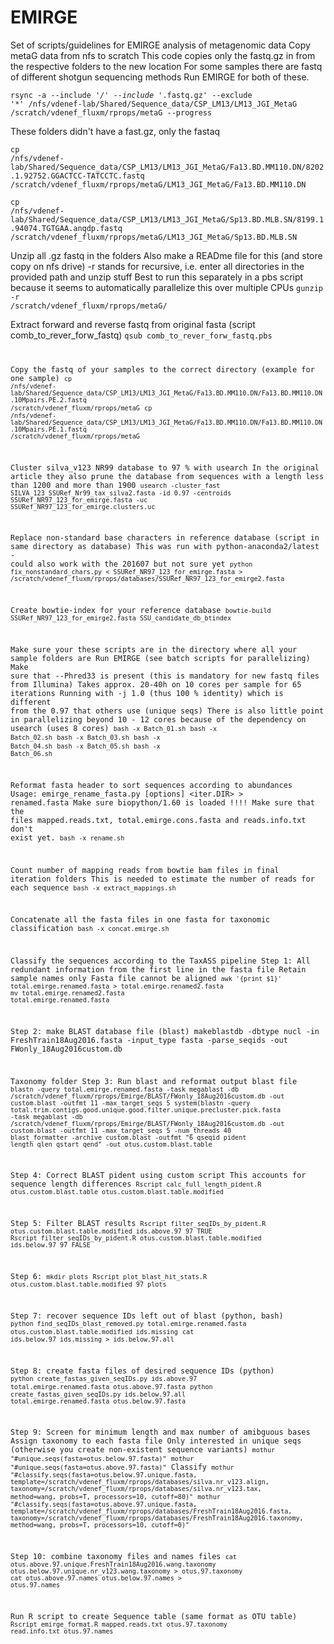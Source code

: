 # EMIRGE
Set of scripts/guidelines for EMIRGE analysis of metagenomic data
Copy metaG data from nfs to scratch
This code copies only the fastq.gz in from the respective folders to the new location
For some samples there are fastq of different shotgun sequencing methods
Run EMIRGE for both of these.

<code>rsync -a --include '*/' --include '*.fastq.gz' --exclude '*' /nfs/vdenef-lab/Shared/Sequence_data/CSP_LM13/LM13_JGI_MetaG /scratch/vdenef_fluxm/rprops/metaG --progress</code>

These folders didn't have a fast.gz, only the fastaq

<code>cp /nfs/vdenef-lab/Shared/Sequence_data/CSP_LM13/LM13_JGI_MetaG/Fa13.BD.MM110.DN/8202.1.92752.GGACTCC-TATCCTC.fastq /scratch/vdenef_fluxm/rprops/metaG/LM13_JGI_MetaG/Fa13.BD.MM110.DN</code>

<code>cp /nfs/vdenef-lab/Shared/Sequence_data/CSP_LM13/LM13_JGI_MetaG/Sp13.BD.MLB.SN/8199.1.94074.TGTGAA.anqdp.fastq /scratch/vdenef_fluxm/rprops/metaG/LM13_JGI_MetaG/Sp13.BD.MLB.SN</code>

Unzip all .gz fastq in the folders
Also make a READme file for this (and store copy on nfs drive)
-r stands for recursive, i.e. enter all directories in the provided path and unzip stuff
Best to run this separately in a pbs script because it seems to automatically parallelize this over multiple CPUs
<code>gunzip -r /scratch/vdenef_fluxm/rprops/metaG/</code>

Extract forward and reverse fastq from original fasta (script comb_to_rever_forw_fastq)
<code>qsub comb_to_rever_forw_fastq.pbs

Copy the fastq of your samples to the correct directory (example for one sample)
<code>cp /nfs/vdenef-lab/Shared/Sequence_data/CSP_LM13/LM13_JGI_MetaG/Fa13.BD.MM110.DN/Fa13.BD.MM110.DN.10Mpairs.PE.2.fastq /scratch/vdenef_fluxm/rprops/metaG</code>
<code>cp /nfs/vdenef-lab/Shared/Sequence_data/CSP_LM13/LM13_JGI_MetaG/Fa13.BD.MM110.DN/Fa13.BD.MM110.DN.10Mpairs.PE.1.fastq /scratch/vdenef_fluxm/rprops/metaG</code>

Cluster silva_v123 NR99 database to 97 % with usearch
In the original article they also prune the database from sequences with a length less than 1200 and more than 1900
<code>usearch -cluster_fast SILVA_123_SSURef_Nr99_tax_silva2.fasta -id 0.97 -centroids SSURef_NR97_123_for_emirge.fasta -uc SSURef_NR97_123_for_emirge.clusters.uc</code>

Replace non-standard base characters in reference database (script in same directory as database)
This was run with python-anaconda2/latest - could also work with the 201607 but not sure yet
<code>python fix_nonstandard_chars.py < SSURef_NR97_123_for_emirge.fasta > /scratch/vdenef_fluxm/rprops/databases/SSURef_NR97_123_for_emirge2.fasta</code>

Create bowtie-index for your reference database
<code>bowtie-build SSURef_NR97_123_for_emirge2.fasta SSU_candidate_db_btindex</code>

Make sure your these scripts are in the directory where all your sample folders are
Run EMIRGE (see batch scripts for parallelizing)
Make sure that --Phred33 is present (this is mandatory for new fastq files from Illumina)
Takes approx. 20-40h on 10 cores per sample for 65 iterations
Running with -j 1.0 (thus 100 % identity) which is different from the 0.97 that others use (unique seqs)
There is also little point in parallelizing beyond 10 - 12 cores because of the dependency on usearch (uses 8 cores)
<code>bash -x Batch_01.sh</code>
<code>bash -x Batch_02.sh</code>
<code>bash -x Batch_03.sh</code>
<code>bash -x Batch_04.sh</code>
<code>bash -x Batch_05.sh</code>
<code>bash -x Batch_06.sh</code>

Reformat fasta header to sort sequences according to abundances
Usage: emirge_rename_fasta.py [options] <iter.DIR> > renamed.fasta
Make sure biopython/1.60 is loaded !!!!
Make sure that the files mapped.reads.txt, total.emirge.cons.fasta and reads.info.txt don't exist yet.
<code>bash -x rename.sh</code>

Count number of mapping reads from bowtie bam files in final iteration folders
This is needed to estimate the number of reads for each sequence
<code>bash -x extract_mappings.sh</code>

Concatenate all the fasta files in one fasta for taxonomic classification
<code>bash -x concat.emirge.sh</code>

Classify the sequences according to the TaxASS pipeline
Step 1: All redundant information from the first line in the fasta file
Retain sample names only
Fasta file cannot be aligned
<code>awk '{print $1}' total.emirge.renamed.fasta > total.emirge.renamed2.fasta</code>
<code>mv total.emirge.renamed2.fasta total.emirge.renamed.fasta</code>

Step 2: make BLAST database file (blast)
makeblastdb -dbtype nucl -in FreshTrain18Aug2016.fasta -input_type fasta -parse_seqids -out FWonly_18Aug2016custom.db

Taxonomy folder
Step 3: Run blast and reformat output blast file
<code>blastn -query total.emirge.renamed.fasta -task megablast -db /scratch/vdenef_fluxm/rprops/Emirge/BLAST/FWonly_18Aug2016custom.db -out custom.blast -outfmt 11 -max_target_seqs 5 system(blastn -query total.trim.contigs.good.unique.good.filter.unique.precluster.pick.fasta -task megablast -db /scratch/vdenef_fluxm/rprops/Emirge/BLAST/FWonly_18Aug2016custom.db -out custom.blast -outfmt 11 -max_target_seqs 5 -num_threads 40</code>
<code>blast_formatter -archive custom.blast -outfmt "6 qseqid pident length qlen qstart qend" -out otus.custom.blast.table</code>

Step 4: Correct BLAST pident using custom script
This accounts for sequence length differences
<code>Rscript calc_full_length_pident.R otus.custom.blast.table otus.custom.blast.table.modified</code>

Step 5: Filter BLAST results
<code>Rscript filter_seqIDs_by_pident.R otus.custom.blast.table.modified ids.above.97 97 TRUE</code>
<code>Rscript filter_seqIDs_by_pident.R otus.custom.blast.table.modified ids.below.97 97 FALSE</code>

Step 6: 
<code>mkdir plots</code>
<code>Rscript plot_blast_hit_stats.R otus.custom.blast.table.modified 97 plots</code>

Step 7: recover sequence IDs left out of blast (python, bash)
<code>python find_seqIDs_blast_removed.py total.emirge.renamed.fasta otus.custom.blast.table.modified ids.missing</code>
<code>cat ids.below.97 ids.missing > ids.below.97.all</code>

Step 8: create fasta files of desired sequence IDs (python)
<code>python create_fastas_given_seqIDs.py ids.above.97 total.emirge.renamed.fasta otus.above.97.fasta</code>
<code>python create_fastas_given_seqIDs.py ids.below.97.all total.emirge.renamed.fasta otus.below.97.fasta</code>

Step 9: Screen for minimum length and max number of amibguous bases
Assign taxonomy to each fasta file
Only interested in unique seqs (otherwise you create non-existent sequence variants)
<code>mothur "#unique.seqs(fasta=otus.below.97.fasta)"</code>
<code>mothur "#unique.seqs(fasta=otus.above.97.fasta)"</code>
Classify
<code>mothur "#classify.seqs(fasta=otus.below.97.unique.fasta, template=/scratch/vdenef_fluxm/rprops/databases/silva.nr_v123.align, taxonomy=/scratch/vdenef_fluxm/rprops/databases/silva.nr_v123.tax, method=wang, probs=T, processors=10, cutoff=80)"</code>
<code>mothur "#classify.seqs(fasta=otus.above.97.unique.fasta, template=/scratch/vdenef_fluxm/rprops/databases/FreshTrain18Aug2016.fasta,  taxonomy=/scratch/vdenef_fluxm/rprops/databases/FreshTrain18Aug2016.taxonomy, method=wang, probs=T, processors=10, cutoff=0)"</code>

Step 10: combine taxonomy files and names files
<code>cat otus.above.97.unique.FreshTrain18Aug2016.wang.taxonomy otus.below.97.unique.nr_v123.wang.taxonomy > otus.97.taxonomy</code>
<code>cat otus.above.97.names otus.below.97.names > otus.97.names</code>

Run R script to create Sequence table (same format as OTU table)
<code>Rscript emirge_format.R mapped.reads.txt otus.97.taxonomy read.info.txt otus.97.names</code>
